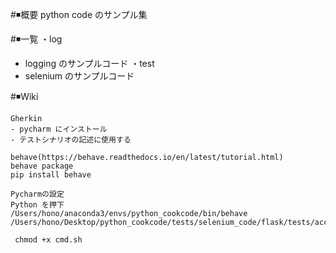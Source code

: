 #◾概要
python code のサンプル集

#◾一覧
・log
  - logging のサンプルコード
・test
  - selenium のサンプルコード
  
  
#◾Wiki
```text
Gherkin
- pycharm にインストール
- テストシナリオの記述に使用する

behave(https://behave.readthedocs.io/en/latest/tutorial.html)
behave package
pip install behave

Pycharmの設定
Python を押下
/Users/hono/anaconda3/envs/python_cookcode/bin/behave
/Users/hono/Desktop/python_cookcode/tests/selenium_code/flask/tests/acceptance

 chmod +x cmd.sh 

```